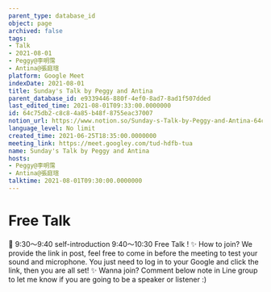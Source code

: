```yaml
---
parent_type: database_id
object: page
archived: false
tags:
- Talk
- 2021-08-01
- Peggy@李明霈
- Antina@張庭瑄
platform: Google Meet
indexDate: 2021-08-01
title: Sunday's Talk by Peggy and Antina
parent_database_id: e9339446-880f-4ef0-8ad7-8ad1f507dded
last_edited_time: 2021-08-01T09:33:00.0000000
id: 64c75db2-c8c8-4a85-b48f-8755eac37007
notion_url: https://www.notion.so/Sunday-s-Talk-by-Peggy-and-Antina-64c75db2c8c84a85b48f8755eac37007
language_level: No limit
created_time: 2021-06-25T18:35:00.0000000
meeting_link: https://meet.googley.com/tud-hdfb-tua
name: Sunday's Talk by Peggy and Antina
hosts:
- Peggy@李明霈
- Antina@張庭瑄
talktime: 2021-08-01T09:30:00.0000000
---
```


# Free Talk 
📅
9:30～9:40 self-introduction
9:40～10:30 Free Talk !
✨
How to join?
We provide the link in post, feel free to come in before the meeting to test your sound and microphone. You just need to log in to your Google and click the link, then you are all set!
✨
Wanna join?
Comment below note in Line group to let me know if you are going to be a speaker or listener :)


